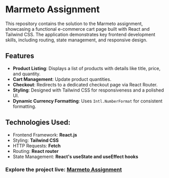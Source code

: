 # Marmeto Assignment

This repository contains the solution to the Marmeto assignment, showcasing a functional e-commerce cart page built with React and Tailwind CSS. The application demonstrates key frontend development skills, including routing, state management, and responsive design.

## Features

- **Product Listing**: Displays a list of products with details like title, price, and quantity.
- **Cart Management**: Update product quantities. 
- **Checkout**: Redirects to a dedicated checkout page via React Router.
- **Styling**: Designed with Tailwind CSS for responsiveness and a polished UI.
- **Dynamic Currency Formatting**: Uses `Intl.NumberFormat` for consistent formatting.

## Technologies Used:

- Frontend Framework: **React.js**
- Styling: **Tailwind CSS**
- HTTP Requests: **Fetch**
- Routing: **React router**
- State Management: **React's useState and useEffect hooks**

### Explore the project live: [Marmeto Assignment](https://marmeto-assignment-shaleen.vercel.app/)

